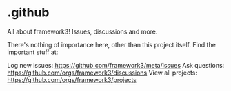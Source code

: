 # .github
All about framework3! Issues, discussions and more.

There's nothing of importance here, other than this project itself. Find the important stuff at:

Log new issues: https://github.com/framework3/meta/issues
Ask questions: https://github.com/orgs/framework3/discussions
View all projects: https://github.com/orgs/framework3/projects
